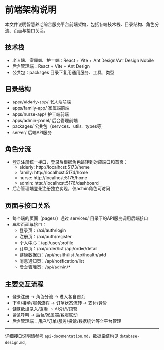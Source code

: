 # 前端架构说明

本文件说明智慧养老综合服务平台前端架构，包括各端技术栈、目录结构、角色分流、页面与接口关系。

## 技术栈
- 老人端、家属端、护工端：React + Vite + Ant Design/Ant Design Mobile
- 后台管理端：React + Vite + Ant Design
- 公共包：packages 目录下复用通用服务、工具、类型

## 目录结构
- apps/elderly-app/  老人端前端
- apps/family-app/   家属端前端
- apps/nurse-app/    护工端前端
- apps/admin-panel/  后台管理前端
- packages/          公共包（services、utils、types等）
- server/            后端API服务

## 角色分流
- 登录注册统一接口，登录后根据角色跳转到对应端口和首页：
  - elderly: http://localhost:5173/home
  - family:  http://localhost:5174/home
  - nurse:   http://localhost:5175/home
  - admin:   http://localhost:5176/dashboard
- 后台管理端登录注册独立实现，仅admin角色可访问

## 页面与接口关系
- 每个端的页面（pages/）通过 services/ 目录下的API服务调用后端接口
- 典型页面与接口：
  - 登录页：/api/auth/login
  - 注册页：/api/auth/register
  - 个人中心：/api/user/profile
  - 订单页：/api/order/list /api/order/detail
  - 健康数据页：/api/health/list /api/health/add
  - 消息通知页：/api/notification/list
  - 后台管理页：/api/admin/*

## 主要交互流程
- 登录注册 -> 角色分流 -> 进入各自首页
- 下单/接单/服务流程 -> 订单状态流转 -> 支付/评价
- 健康数据录入/查看 -> AI分析/预警
- 紧急呼叫 -> 后台/家属端/客服联动
- 后台管理端：用户/订单/服务/投诉/数据统计等全平台管理

---

详细接口说明请参考 `api-documentation.md`，数据库结构见 `database-design.md`。 